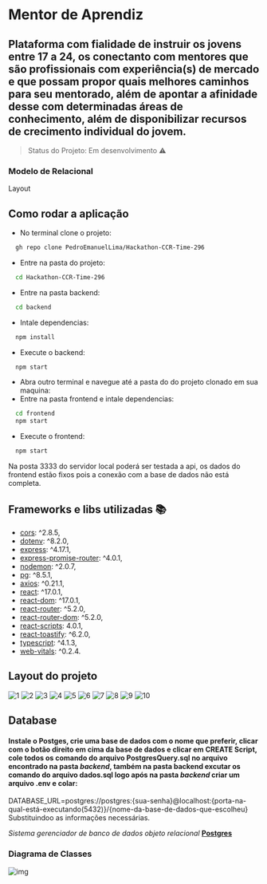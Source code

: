 # Mentor de Aprendiz
## Plataforma com fialidade de instruir os jovens entre 17 a 24, os conectanto com mentores que são profissionais com experiência(s) de mercado e que possam propor quais melhores caminhos para seu mentorado, além de apontar a afinidade desse com determinadas áreas de conhecimento, além de disponibilizar recursos de crecimento individual do jovem.

> Status do Projeto: Em desenvolvimento :warning:

### Modelo de Relacional

Layout

## Como rodar a aplicação

- No terminal clone o projeto:
```bash
  gh repo clone PedroEmanuelLima/Hackathon-CCR-Time-296
```
- Entre na pasta do projeto:
```bash
  cd Hackathon-CCR-Time-296
```
- Entre na pasta backend:
```bash
  cd backend
```
- Intale dependencias:
```bash
  npm install
```
- Execute o backend:
```bash
  npm start
```
- Abra outro terminal e navegue até a pasta do do projeto clonado em sua maquina:
- Entre na pasta frontend e intale dependencias:
```bash
  cd frontend
  npm start
```
- Execute o frontend:
```bash
  npm start
```
Na posta 3333 do servidor local poderá ser testada a api, os dados do frontend estão fixos pois a conexão com a base de dados não está completa.

## Frameworks e libs utilizadas :books:
- [cors](https://developer.mozilla.org/en-US/docs/Web/HTTP/CORS): ^2.8.5,
- [dotenv](https://www.npmjs.com/package/dotenv): ^8.2.0,
- [express](http://expressjs.com/): ^4.17.1,
- [express-promise-router](https://github.com/express-promise-router/express-promise-router): ^4.0.1,
- [nodemon](https://nodemon.io/): ^2.0.7,
- [pg](https://node-postgres.com/): ^8.5.1,
- [axios](https://github.com/axios/axios): ^0.21.1,
- [react](https://reactjs.org/docs/getting-started.html): ^17.0.1,
- [react-dom](https://reactjs.org/docs/react-dom.html): ^17.0.1,
- [react-router](https://knowbody.github.io/react-router-docs/#:~:text=React%20Router%20Documentation.%20React%20Router.%20These%20are%20unofficial,Router%20repo.%20These%20docs%20cover%20React%20Router%20v2.x.x.): ^5.2.0,
- [react-router-dom](https://docs.splunk.com/Documentation/IAI/1.3.0/ReleaseNotes/react-router-dom): ^5.2.0,
- [react-scripts](https://reactjs.org/docs/getting-started.html): 4.0.1,
- [react-toastify](https://openbase.io/js/react-toastify/documentation): ^6.2.0,
- [typescript](https://www.staging-typescript.org/docs/handbook/dom-manipulation.html#:~:text=The%20Document%20Interface.%20The%20first%20line%20of%20the,contains%20calls%20to%20two%20methods%2C%20getElementById%20and%20createElement.): ^4.1.3,
- [web-vitals](https://docs.sentry.io/product/performance/web-vitals/): ^0.2.4.

## Layout do projeto
![1](https://github.com/PedroEmanuelLima/Hackathon-CCR-Time-296/blob/main/frontend/assets/1.png)
![2](https://github.com/PedroEmanuelLima/Hackathon-CCR-Time-296/blob/main/frontend/assets/2.png)
![3](https://github.com/PedroEmanuelLima/Hackathon-CCR-Time-296/blob/main/frontend/assets/3.png)
![4](https://github.com/PedroEmanuelLima/Hackathon-CCR-Time-296/blob/main/frontend/assets/4.png)
![5](https://github.com/PedroEmanuelLima/Hackathon-CCR-Time-296/blob/main/frontend/assets/5.png)
![6](https://github.com/PedroEmanuelLima/Hackathon-CCR-Time-296/blob/main/frontend/assets/6.png)
![7](https://github.com/PedroEmanuelLima/Hackathon-CCR-Time-296/blob/main/frontend/assets/7.png)
![8](https://github.com/PedroEmanuelLima/Hackathon-CCR-Time-296/blob/main/frontend/assets/8.png)
![9](https://github.com/PedroEmanuelLima/Hackathon-CCR-Time-296/blob/main/frontend/assets/9.png)
![10](https://github.com/PedroEmanuelLima/Hackathon-CCR-Time-296/blob/main/frontend/assets/10.png)

## Database
#### Instale o Postges, crie uma base de dados com o nome que preferir, clicar com o botão direito em cima da base de dados e clicar em CREATE Script, cole todos os comando do arquivo __PostgresQuery.sql__ no arquivo encontrado na pasta _backend_, também na pasta backend excutar os comando do __arquivo dados.sql__ logo após na pasta _backend_ criar um arquivo __.env__ e colar:
DATABASE_URL=postgres://postgres:{sua-senha}@localhost:{porta-na-qual-está-executando(5432)}/{nome-da-base-de-dados-que-escolheu}
Substituindoo as informações necessárias.

_Sistema gerenciador de banco de dados objeto relacional_
[__Postgres__](https://www.bing.com/aclick?ld=e84YNX--N35JAcUiohrJSCUjVUCUxkL5cw_53hdECm1fWMY-7mWYJ2pv7ZfKw5zSjoCykaKJEqVTO7FocM3RibCx2DW6YFOvssoVWh7GISaaVKNh83hsIBjgGw3SBeJDNSWlVWL5ATxLuUSvFG6E2lCByKraQlCEklXVw56r46TaE_a_DH&u=aHR0cHMlM2ElMmYlMmZhenVyZS5taWNyb3NvZnQuY29tJTJmcHQtYnIlMmZzZXJ2aWNlcyUyZnBvc3RncmVzcWwlMmYlM2ZPQ0lEJTNkQUlEMjEwMDAxNF9TRU1fNGNmNWI2YjA0OGZmMTljNWU0MjRkNmIzMzkyYWRkNzclM2FHJTNhcyUyNmVmX2lkJTNkNGNmNWI2YjA0OGZmMTljNWU0MjRkNmIzMzkyYWRkNzclM2FHJTNhcyUyNm1zY2xraWQlM2Q0Y2Y1YjZiMDQ4ZmYxOWM1ZTQyNGQ2YjMzOTJhZGQ3Nw&rlid=4cf5b6b048ff19c5e424d6b3392add77)

### Diagrama de Classes
![img](https://github.com/PedroEmanuelLima/Hackathon-CCR-Time-296/blob/main/backend/assets/diagrama%20de%20classe.png)
